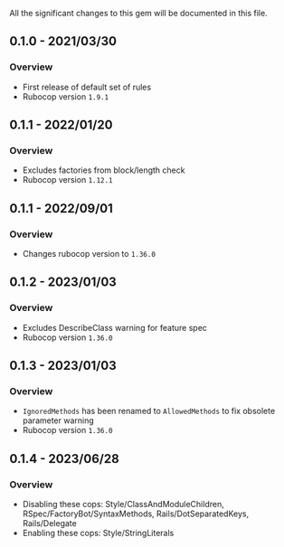 All the significant changes to this gem will be documented in this file.

## 0.1.0 - 2021/03/30
### Overview
- First release of default set of rules
- Rubocop version `1.9.1`

## 0.1.1 - 2022/01/20
### Overview
- Excludes factories from block/length check
- Rubocop version `1.12.1`

## 0.1.1 - 2022/09/01
### Overview
- Changes rubocop version to `1.36.0`

## 0.1.2 - 2023/01/03
### Overview
- Excludes DescribeClass warning for feature spec
- Rubocop version `1.36.0`

## 0.1.3 - 2023/01/03
### Overview
- `IgnoredMethods` has been renamed to `AllowedMethods` to fix obsolete parameter warning
- Rubocop version `1.36.0`

## 0.1.4 - 2023/06/28
### Overview
- Disabling these cops: Style/ClassAndModuleChildren, RSpec/FactoryBot/SyntaxMethods, Rails/DotSeparatedKeys, Rails/Delegate
- Enabling these cops: Style/StringLiterals

